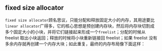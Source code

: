 ## fixed size allocator

`fixed size allocator`顾名思议，只能分配和释放固定大小的内存，其用途要比`linear allocator`广得多，它的核心思想是预创建内存块，然后将内存块切割成多个固定大小的小块，并将它们链接起来形成一个`freelist`；分配的时候从 freelist 取出小块返回；释放的时候将小块重新链接回 freelist；如果 freelist 没有多余内存就再创建一个内存大块；如此重复，最终的内存布局像下面这样：